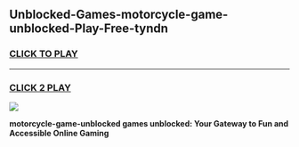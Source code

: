 
## Unblocked-Games-motorcycle-game-unblocked-Play-Free-tyndn
<h3>
<a href="https://premium76.site?title=motorcycle-game-unblocked&ref=10A">CLICK TO PLAY</a></h3>
<hr>

<h3>
<a href="https://premium76.site?title=motorcycle-game-unblocked&ref=10A">CLICK 2 PLAY</a>
  
</h3>

<a href="https://premium76.site?title=motorcycle-game-unblocked&ref=10A"><img src="https://clearcache.store/games.png"></a>


**motorcycle-game-unblocked games unblocked: Your Gateway to Fun and Accessible Online Gaming**

